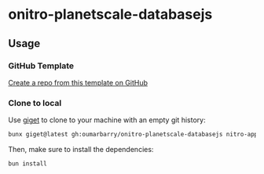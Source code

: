 # onitro-planetscale-databasejs

## Usage

### GitHub Template

[Create a repo from this template on GitHub](https://github.com/oumarbarry/onitro-planetscale-databasejs/generate)

### Clone to local

Use [giget](https://github.com/unjs/giget) to clone to your machine with an empty git history:

```bash
bunx giget@latest gh:oumarbarry/onitro-planetscale-databasejs nitro-app
```

Then, make sure to install the dependencies:

```bash
bun install
```
